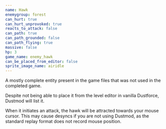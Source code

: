 ```yaml
---
name: Hawk
enemygroup: forest
can_hurt: true
can_hurt_unprovoked: true
reacts_to_attack: false
can_path: true
can_path_grounded: false
can_path_flying: true
massive: false
hp: 3
game_name: enemy_hawk
can_be_placed_from_editor: false
sprite_image_name: airidle
---
```


A mostly complete entity present in the game files that was not used in the completed game.

Despite not being able to place it from the level editor in vanilla Dustforce, Dustmod will list it.

When it initiates an attack, the hawk will be attracted towards your mouse cursor. This may cause desyncs if you are not using Dustmod, as the standard replay format does not record mouse position.

